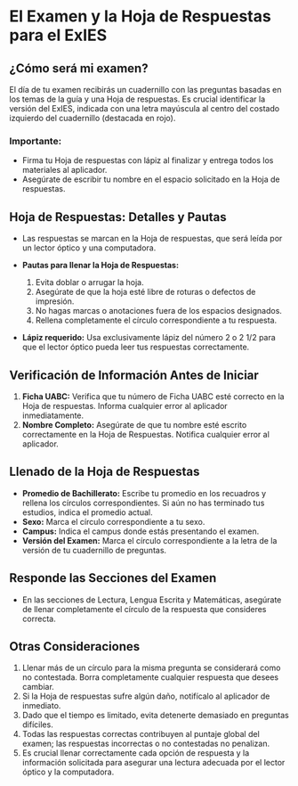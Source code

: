 # El Examen y la Hoja de Respuestas para el ExIES

## ¿Cómo será mi examen?

El día de tu examen recibirás un cuadernillo con las preguntas basadas en los temas de la guía y una Hoja de respuestas. Es crucial identificar la versión del ExIES, indicada con una letra mayúscula al centro del costado izquierdo del cuadernillo (destacada en rojo).

### Importante:
- Firma tu Hoja de respuestas con lápiz al finalizar y entrega todos los materiales al aplicador.
- Asegúrate de escribir tu nombre en el espacio solicitado en la Hoja de respuestas.

## Hoja de Respuestas: Detalles y Pautas

- Las respuestas se marcan en la Hoja de respuestas, que será leída por un lector óptico y una computadora.
- **Pautas para llenar la Hoja de Respuestas:**
  1. Evita doblar o arrugar la hoja.
  2. Asegúrate de que la hoja esté libre de roturas o defectos de impresión.
  3. No hagas marcas o anotaciones fuera de los espacios designados.
  4. Rellena completamente el círculo correspondiente a tu respuesta.

- **Lápiz requerido:** Usa exclusivamente lápiz del número 2 o 2 1/2 para que el lector óptico pueda leer tus respuestas correctamente.

## Verificación de Información Antes de Iniciar

1. **Ficha UABC:** Verifica que tu número de Ficha UABC esté correcto en la Hoja de respuestas. Informa cualquier error al aplicador inmediatamente.
2. **Nombre Completo:** Asegúrate de que tu nombre esté escrito correctamente en la Hoja de Respuestas. Notifica cualquier error al aplicador.

## Llenado de la Hoja de Respuestas

- **Promedio de Bachillerato:** Escribe tu promedio en los recuadros y rellena los círculos correspondientes. Si aún no has terminado tus estudios, indica el promedio actual.
- **Sexo:** Marca el círculo correspondiente a tu sexo.
- **Campus:** Indica el campus donde estás presentando el examen.
- **Versión del Examen:** Marca el círculo correspondiente a la letra de la versión de tu cuadernillo de preguntas.

## Responde las Secciones del Examen

- En las secciones de Lectura, Lengua Escrita y Matemáticas, asegúrate de llenar completamente el círculo de la respuesta que consideres correcta.

## Otras Consideraciones

1. Llenar más de un círculo para la misma pregunta se considerará como no contestada. Borra completamente cualquier respuesta que desees cambiar.
2. Si la Hoja de respuestas sufre algún daño, notifícalo al aplicador de inmediato.
3. Dado que el tiempo es limitado, evita detenerte demasiado en preguntas difíciles.
4. Todas las respuestas correctas contribuyen al puntaje global del examen; las respuestas incorrectas o no contestadas no penalizan.
5. Es crucial llenar correctamente cada opción de respuesta y la información solicitada para asegurar una lectura adecuada por el lector óptico y la computadora.
